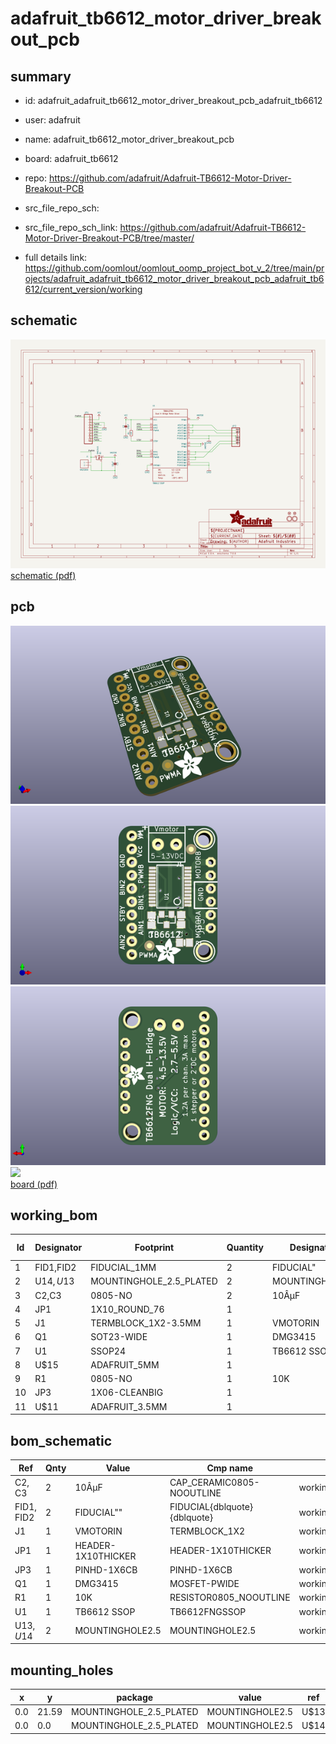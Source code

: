 # adafruit_tb6612_motor_driver_breakout_pcb
 
## summary 
* id: adafruit_adafruit_tb6612_motor_driver_breakout_pcb_adafruit_tb6612
* user: adafruit
* name: adafruit_tb6612_motor_driver_breakout_pcb
* board: adafruit_tb6612
* repo: https://github.com/adafruit/Adafruit-TB6612-Motor-Driver-Breakout-PCB



* src_file_repo_sch: 
* src_file_repo_sch_link: https://github.com/adafruit/Adafruit-TB6612-Motor-Driver-Breakout-PCB/tree/master/
* full details link: https://github.com/oomlout/oomlout_oomp_project_bot_v_2/tree/main/projects/adafruit_adafruit_tb6612_motor_driver_breakout_pcb_adafruit_tb6612/current_version/working  

## schematic  
![](working_schematic_600.png)  
[schematic (pdf)](working_schematic.pdf) 






















## pcb  
![](working_3d_600.png) 
![](working_3d_front_600.png)  
![](working_3d_back_600.png)  
![](working_600.png)  
[board (pdf)](working.pdf)  

## working_bom
| Id | Designator | Footprint | Quantity | Designation | Supplier and ref |  | None | 
| --- | --- | --- | --- | --- | --- | --- | --- | 
| 1 | FID1,FID2 | FIDUCIAL_1MM | 2 | FIDUCIAL" |  |  | [''] | 
| 2 | U$14,U$13 | MOUNTINGHOLE_2.5_PLATED | 2 | MOUNTINGHOLE2.5 |  |  | [''] | 
| 3 | C2,C3 | 0805-NO | 2 | 10ÂµF |  |  | [''] | 
| 4 | JP1 | 1X10_ROUND_76 | 1 |  |  |  | [''] | 
| 5 | J1 | TERMBLOCK_1X2-3.5MM | 1 | VMOTORIN |  |  | [''] | 
| 6 | Q1 | SOT23-WIDE | 1 | DMG3415 |  |  | [''] | 
| 7 | U1 | SSOP24 | 1 | TB6612 SSOP |  |  | [''] | 
| 8 | U$15 | ADAFRUIT_5MM | 1 |  |  |  | [''] | 
| 9 | R1 | 0805-NO | 1 | 10K |  |  | [''] | 
| 10 | JP3 | 1X06-CLEANBIG | 1 |  |  |  | [''] | 
| 11 | U$11 | ADAFRUIT_3.5MM | 1 |  |  |  | [''] | 


## bom_schematic
| Ref | Qnty | Value | Cmp name | Footprint | Description | Vendor | DNP | 
| --- | --- | --- | --- | --- | --- | --- | --- | 
| C2, C3 | 2 | 10ÂµF | CAP_CERAMIC0805-NOOUTLINE | working:0805-NO |  |  |  | 
| FID1, FID2 | 2 | FIDUCIAL"" | FIDUCIAL{dblquote}{dblquote} | working:FIDUCIAL_1MM |  |  |  | 
| J1 | 1 | VMOTORIN | TERMBLOCK_1X2 | working:TERMBLOCK_1X2-3.5MM |  |  |  | 
| JP1 | 1 | HEADER-1X10THICKER | HEADER-1X10THICKER | working:1X10_ROUND_76 |  |  |  | 
| JP3 | 1 | PINHD-1X6CB | PINHD-1X6CB | working:1X06-CLEANBIG |  |  |  | 
| Q1 | 1 | DMG3415 | MOSFET-PWIDE | working:SOT23-WIDE |  |  |  | 
| R1 | 1 | 10K | RESISTOR0805_NOOUTLINE | working:0805-NO |  |  |  | 
| U1 | 1 | TB6612 SSOP | TB6612FNGSSOP | working:SSOP24 |  |  |  | 
| U$13, U$14 | 2 | MOUNTINGHOLE2.5 | MOUNTINGHOLE2.5 | working:MOUNTINGHOLE_2.5_PLATED |  |  |  | 


## mounting_holes
| x | y | package | value | ref | size | 
| --- | --- | --- | --- | --- | --- | 
| 0.0 | 21.59 | MOUNTINGHOLE_2.5_PLATED | MOUNTINGHOLE2.5 | U$13 | m3 | 
| 0.0 | 0.0 | MOUNTINGHOLE_2.5_PLATED | MOUNTINGHOLE2.5 | U$14 | m3 | 


